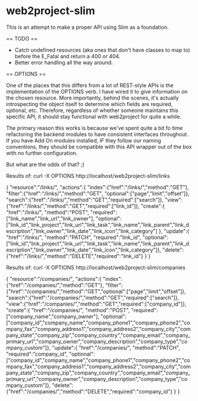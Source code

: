 web2project-slim
================

This is an attempt to make a proper API using Slim as a foundation.


== TODO ==

-  Catch undefined resources (aka ones that don't have classes to map to) before the E_Fatal and return a 400 or 404.
-  Better error handling all the way around.



== OPTIONS ==

One of the places that this differs from a lot of REST-style APIs is the implementation of the OPTIONS verb. I have wired it to give information on the chosen resource. More importantly, behind the scenes, it's actually introspecting the object itself to determine which fields are required, optional, etc. Therefore, regardless of whether someone maintains this specific API, it should stay functional with web2project for quite a while.

The primary reason this works is because we've spent quite a bit fo time refactoring the backend modules to have consistent interfaces throughout. If you have Add On modules installed, *IF* they follow our naming conventions, they should be compatible with this API wrapper out of the box with no further configuration.

But what are the odds of that? ;)


Results of: curl -X OPTIONS http://localhost/web2project-slim/links

{
    "resource":"\/links\/",
    "actions":{
        "index":{"href":"\/links\/","method":"GET"},
        "filter":{"href":"\/links\/","method":"GET", "optional":["page","limit","offset"]},
        "search":{"href":"\/links\/","method":"GET","required":["search"]},
        "view":{"href":"\/links\/","method":"GET","required":["link_id"]},
        "create":{
            "href":"\/links\/",
            "method":"POST",
            "required":["link_name","link_url","link_owner"],
            "optional":["link_id","link_project","link_url","link_task","link_name","link_parent","link_description","link_owner","link_date","link_icon","link_category"]
        },
        "update":{
            "href":"\/links\/",
            "method":"PATCH",
            "required":"link_id",
            "optional":["link_id","link_project","link_url","link_task","link_name","link_parent","link_description","link_owner","link_date","link_icon","link_category"]},
        "delete":{"href":"\/links\/","method":"DELETE","required":"link_id"}
    }
}

Results of: curl -X OPTIONS http://localhost/web2project-slim/companies

{
    "resource":"\/companies\/",
    "actions":{
        "index":{"href":"\/companies\/","method":"GET"},
        "filter":{"href":"\/companies\/","method":"GET","optional":["page","limit","offset"]},
        "search":{"href":"\/companies\/","method":"GET","required":["search"]},
        "view":{"href":"\/companies\/","method":"GET","required":["company_id"]},
        "create":{
            "href":"\/companies\/",
            "method":"POST",
            "required":["company_name","company_owner"],
            "optional":["company_id","company_name","company_phone1","company_phone2","company_fax","company_address1","company_address2","company_city","company_state","company_zip","company_country","company_email","company_primary_url","company_owner","company_description","company_type","company_custom"]},
        "update":{
            "href":"\/companies\/",
            "method":"PATCH",
            "required":"company_id",
            "optional":["company_id","company_name","company_phone1","company_phone2","company_fax","company_address1","company_address2","company_city","company_state","company_zip","company_country","company_email","company_primary_url","company_owner","company_description","company_type","company_custom"]},
        "delete":{"href":"\/companies\/","method":"DELETE","required":"company_id"}
    }
}
